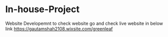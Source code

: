 # In-house-Project
Website Developemnt
to check
website 
go 
and 
check
live website in below link
https://gautamshah2108.wixsite.com/greenleaf
